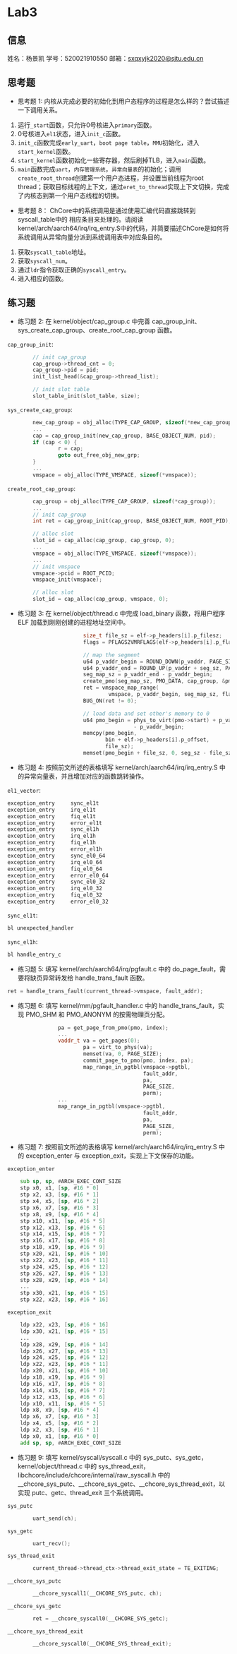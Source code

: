 # Lab3

## 信息

姓名：杨景凯
学号：520021910550
邮箱：sxqxyjk2020@sjtu.edu.cn

## 思考题

- 思考题 1: 内核从完成必要的初始化到用户态程序的过程是怎么样的？尝试描述一下调用关系。

1. 运行`_start`函数，只允许0号核进入`primary`函数。
2. 0号核进入`el1`状态，进入`init_c`函数。
3. `init_c`函数完成`early_uart`，`boot page table`，`MMU`初始化，进入`start_kernel`函数。
4. `start_kernel`函数初始化一些寄存器，然后刷掉TLB，进入`main`函数。
5. `main`函数完成`uart`，`内存管理系统`，`异常向量表`的初始化；调用`create_root_thread`创建第一个用户态进程，并设置当前线程为root thread；获取目标线程的上下文，通过`eret_to_thread`实现上下文切换，完成了内核态到第一个用户态线程的切换。

- 思考题 8： ChCore中的系统调用是通过使用汇编代码直接跳转到syscall_table中的
相应条目来处理的。请阅读kernel/arch/aarch64/irq/irq_entry.S中的代码，并简要描述ChCore是如何将系统调用从异常向量分派到系统调用表中对应条目的。

1. 获取`syscall_table`地址。
2. 获取`syscall_num`。
3. 通过`ldr`指令获取正确的`syscall_entry`。
4. 进入相应的函数。

## 练习题

- 练习题 2: 在 kernel/object/cap_group.c 中完善 cap_group_init、sys_create_cap_group、create_root_cap_group 函数。

`cap_group_init`:
```c++
        // init cap_group
        cap_group->thread_cnt = 0;
        cap_group->pid = pid;
        init_list_head(&cap_group->thread_list);

        // init slot table
        slot_table_init(slot_table, size);
```
`sys_create_cap_group`:
```c++
        new_cap_group = obj_alloc(TYPE_CAP_GROUP, sizeof(*new_cap_group));
        ...
        cap = cap_group_init(new_cap_group, BASE_OBJECT_NUM, pid);
        if (cap < 0) {
                r = cap;
                goto out_free_obj_new_grp;
        }
        ...
        vmspace = obj_alloc(TYPE_VMSPACE, sizeof(*vmspace));
```
`create_root_cap_group`:
```c++
        cap_group = obj_alloc(TYPE_CAP_GROUP, sizeof(*cap_group));
        ...
        // init cap_group
        int ret = cap_group_init(cap_group, BASE_OBJECT_NUM, ROOT_PID);

        // alloc slot
        slot_id = cap_alloc(cap_group, cap_group, 0);
        ...
        vmspace = obj_alloc(TYPE_VMSPACE, sizeof(*vmspace));
        ...
        // init vmspace
        vmspace->pcid = ROOT_PCID;
        vmspace_init(vmspace);

        // alloc slot
        slot_id = cap_alloc(cap_group, vmspace, 0);
```

- 练习题 3: 在 kernel/object/thread.c 中完成 load_binary 函数，将用户程序 ELF 加载到刚刚创建的进程地址空间中。

```c++
                        size_t file_sz = elf->p_headers[i].p_filesz;
                        flags = PFLAGS2VMRFLAGS(elf->p_headers[i].p_flags);

                        // map the segment
                        u64 p_vaddr_begin = ROUND_DOWN(p_vaddr, PAGE_SIZE);
                        u64 p_vaddr_end = ROUND_UP(p_vaddr + seg_sz, PAGE_SIZE);
                        seg_map_sz = p_vaddr_end - p_vaddr_begin;
                        create_pmo(seg_map_sz, PMO_DATA, cap_group, &pmo);
                        ret = vmspace_map_range(
                                vmspace, p_vaddr_begin, seg_map_sz, flags, pmo);
                        BUG_ON(ret != 0);

                        // load data and set other's memory to 0
                        u64 pmo_begin = phys_to_virt(pmo->start) + p_vaddr
                                        - p_vaddr_begin;
                        memcpy(pmo_begin,
                               bin + elf->p_headers[i].p_offset,
                               file_sz);
                        memset(pmo_begin + file_sz, 0, seg_sz - file_sz);
```

- 练习题 4: 按照前文所述的表格填写 kernel/arch/aarch64/irq/irq_entry.S 中的异常向量表，并且增加对应的函数跳转操作。

`el1_vector`:
```asm
exception_entry		sync_el1t
exception_entry		irq_el1t
exception_entry		fiq_el1t
exception_entry		error_el1t
exception_entry		sync_el1h
exception_entry		irq_el1h
exception_entry		fiq_el1h
exception_entry		error_el1h
exception_entry		sync_el0_64
exception_entry		irq_el0_64
exception_entry		fiq_el0_64
exception_entry		error_el0_64
exception_entry		sync_el0_32
exception_entry		irq_el0_32
exception_entry		fiq_el0_32
exception_entry		error_el0_32
```
`sync_el1t`:
```asm
bl unexpected_handler
```
`sync_el1h`:
```asm
bl handle_entry_c
```

- 练习题 5: 填写 kernel/arch/aarch64/irq/pgfault.c 中的 do_page_fault，需要将缺页异常转发给 handle_trans_fault 函数。

```c++
ret = handle_trans_fault(current_thread->vmspace, fault_addr);
```

- 练习题 6: 填写 kernel/mm/pgfault_handler.c 中的 handle_trans_fault，实现 PMO_SHM 和 PMO_ANONYM 的按需物理页分配。

```c++
                pa = get_page_from_pmo(pmo, index);
                ...
                vaddr_t va = get_pages(0);
                        pa = virt_to_phys(va);
                        memset(va, 0, PAGE_SIZE);
                        commit_page_to_pmo(pmo, index, pa);
                        map_range_in_pgtbl(vmspace->pgtbl,
                                           fault_addr,
                                           pa,
                                           PAGE_SIZE,
                                           perm);
                ...
                map_range_in_pgtbl(vmspace->pgtbl,
                                           fault_addr,
                                           pa,
                                           PAGE_SIZE,
                                           perm);
```

- 练习题 7: 按照前文所述的表格填写 kernel/arch/aarch64/irq/irq_entry.S 中的 exception_enter 与 exception_exit，实现上下文保存的功能。

`exception_enter`
```asm
	sub sp, sp, #ARCH_EXEC_CONT_SIZE
	stp x0, x1, [sp, #16 * 0]
	stp x2, x3, [sp, #16 * 1]
	stp x4, x5, [sp, #16 * 2]
	stp x6, x7, [sp, #16 * 3]
	stp x8, x9, [sp, #16 * 4]
	stp x10, x11, [sp, #16 * 5]
	stp x12, x13, [sp, #16 * 6]
	stp x14, x15, [sp, #16 * 7]
	stp x16, x17, [sp, #16 * 8]
	stp x18, x19, [sp, #16 * 9]
	stp x20, x21, [sp, #16 * 10]
	stp x22, x23, [sp, #16 * 11]
	stp x24, x25, [sp, #16 * 12]
	stp x26, x27, [sp, #16 * 13]
	stp x28, x29, [sp, #16 * 14]
    ...
	stp x30, x21, [sp, #16 * 15]
	stp x22, x23, [sp, #16 * 16]
```
`exception_exit`
```asm
	ldp x22, x23, [sp, #16 * 16]
	ldp x30, x21, [sp, #16 * 15]
    ...
	ldp x28, x29, [sp, #16 * 14]
	ldp x26, x27, [sp, #16 * 13]
	ldp x24, x25, [sp, #16 * 12]
	ldp x22, x23, [sp, #16 * 11]
	ldp x20, x21, [sp, #16 * 10]
	ldp x18, x19, [sp, #16 * 9]
	ldp x16, x17, [sp, #16 * 8]
	ldp x14, x15, [sp, #16 * 7]
	ldp x12, x13, [sp, #16 * 6]
	ldp x10, x11, [sp, #16 * 5]
	ldp x8, x9, [sp, #16 * 4]
	ldp x6, x7, [sp, #16 * 3]
	ldp x4, x5, [sp, #16 * 2]
	ldp x2, x3, [sp, #16 * 1]
	ldp x0, x1, [sp, #16 * 0]
	add sp, sp, #ARCH_EXEC_CONT_SIZE
```

- 练习题 9: 填写 kernel/syscall/syscall.c 中的 sys_putc、sys_getc，kernel/object/thread.c 中的 sys_thread_exit，libchcore/include/chcore/internal/raw_syscall.h 中的 __chcore_sys_putc、__chcore_sys_getc、__chcore_sys_thread_exit，以实现 putc、getc、thread_exit 三个系统调用。

`sys_putc`
```c++
        uart_send(ch);
```
`sys_getc`
```c++
        uart_recv();
```
`sys_thread_exit`
```c++
        current_thread->thread_ctx->thread_exit_state = TE_EXITING;
```
`__chcore_sys_putc`
```c++
        __chcore_syscall1(__CHCORE_SYS_putc, ch);
```
`__chcore_sys_getc`
```c++
        ret = __chcore_syscall0(__CHCORE_SYS_getc);
```
`__chcore_sys_thread_exit`
```c++
        __chcore_syscall0(__CHCORE_SYS_thread_exit);
```
